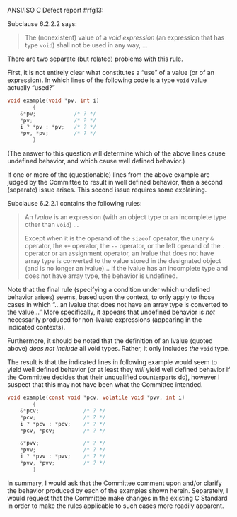 ANSI/ISO C Defect report #rfg13:

Subclause 6.2.2.2 says:

> The (nonexistent) value of a *void expression* (an expression that has type
> `void`) shall not be used in any way, ...

There are two separate (but related) problems with this rule.

First, it is not entirely clear what constitutes a “use” of a value (or of an
expression). In which lines of the following code is a type `void` value
actually “used?”

```c
void example(void *pv, int i)
        {
 	&*pv;            /* ? */
 	*pv;             /* ? */
 	i ? *pv : *pv;   /* ? */
 	*pv, *pv;        /* ? */
        }
```

(The answer to this question will determine which of the above lines cause
undefined behavior, and which cause well defined behavior.)

If one or more of the (questionable) lines from the above example are judged by
the Committee to result in well defined behavior, then a second (separate) issue
arises. This second issue requires some explaining.

Subclause 6.2.2.1 contains the following rules:

> An *lvalue* is an expression (with an object type or an incomplete type other
> than `void`) ...
> 
> Except when it is the operand of the `sizeof` operator, the unary `&` operator,
> the `++` operator, the `--` operator, or the left operand of the `.` operator or
> an assignment operator, an lvalue that does not have array type is converted to
> the value stored in the designated object (and is no longer an lvalue)... If the
> lvalue has an incomplete type and does not have array type, the behavior is
> undefined.

Note that the final rule (specifying a condition under which undefined behavior
arises) seems, based upon the context, to only apply to those cases in which
“...an lvalue that does not have an array type is converted to the value...”
More specifically, it appears that undefined behavior is *not* necessarily
produced for non-lvalue expressions (appearing in the indicated contexts).

Furthermore, it should be noted that the definition of an lvalue (quoted above)
*does not include* all void types. Rather, it only includes *the* `void` type.

The result is that the indicated lines in following example would seem to yield
well defined behavior (or at least they *will* yield well defined behavior if
the Committee decides that their unqualified counterparts do), however I suspect
that this may not have been what the Committee intended.

```c
void example(const void *pcv, volatile void *pvv, int i)
        {
 	&*pcv;              /* ? */
 	*pcv;               /* ? */
 	i ? *pcv : *pcv;    /* ? */
 	*pcv, *pcv;         /* ? */

 	&*pvv;              /* ? */
 	*pvv;               /* ? */
 	i ? *pvv : *pvv;    /* ? */
 	*pvv, *pvv;         /* ? */
        }
```

In summary, I would ask that the Committee comment upon and/or clarify the
behavior produced by each of the examples shown herein. Separately, I would
request that the Committee make changes in the existing C Standard in order to
make the rules applicable to such cases more readily apparent.

